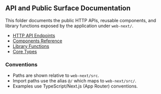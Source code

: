 ## API and Public Surface Documentation

This folder documents the public HTTP APIs, reusable components, and library functions exposed by the application under `web-next/`.

- [HTTP API Endpoints](./endpoints.md)
- [Components Reference](./components.md)
- [Library Functions](./library.md)
- [Core Types](./types.md)

### Conventions
- Paths are shown relative to `web-next/src`.
- Import paths use the alias `@/` which maps to `web-next/src/`.
- Examples use TypeScript/Next.js (App Router) conventions.
